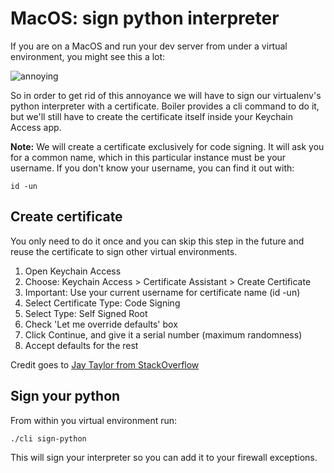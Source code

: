 # MacOS: sign python interpreter

If you are on a MacOS and run your dev server from under a virtual environment, you might see this a lot:

![annoying](https://s3-eu-west-1.amazonaws.com/public-stuff-cdn/python_firewalled.png)

So in order to get rid of this annoyance we will have to sign our virtualenv's python interpreter with a certificate. Boiler provides a cli command to do it, but we'll still have to create the certificate itself inside your Keychain Access app. 

**Note:** We will create a certificate exclusively for code signing. It will ask you for a common name, which in this particular instance must be your username. If you don't know your username, you can find it out with:

```
id -un
```

## Create certificate

You only need to do it once and you can skip this step in the future and reuse the certificate to sign other virtual environments.

  1. Open Keychain Access
  2. Choose: Keychain Access > Certificate Assistant > Create Certificate
  3. Important: Use your current username for certificate name (id -un)
  4. Select Certificate Type: Code Signing
  5. Select Type: Self Signed Root
  6. Check 'Let me override defaults' box
  7. Click Continue, and give it a serial number (maximum randomness)
  8. Accept defaults for the rest

Credit goes to [Jay Taylor from StackOverflow](http://stackoverflow.com/questions/19688841/add-python-to-os-x-firewall-options)
  
## Sign your python

From within you virtual environment run:

```
./cli sign-python
```

This will sign your interpreter so you can add it to your firewall exceptions.









